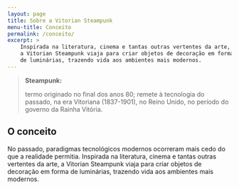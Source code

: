 ```yaml
---
layout: page
title: Sobre a Vitorian Steampunk
menu-title: Conceito
permalink: /conceito/
excerpt: >
    Inspirada na literatura, cinema e tantas outras vertentes da arte,
    a Vitorian Steampunk viaja para criar objetos de decoração em forma
    de luminárias, trazendo vida aos ambientes mais modernos.
---
```


> **Steampunk:**
>
> termo originado no final dos anos 80; remete à tecnologia do passado, na era Vitoriana (1837-1901), no Reino Unido, no período do governo da Rainha Vitória.

## O conceito

No passado, paradigmas tecnológicos modernos ocorreram mais cedo do que a realidade permitia. Inspirada na literatura, cinema e tantas outras vertentes da arte, a Vitorian Steampunk viaja para criar objetos de decoração em forma de luminárias, trazendo vida aos ambientes mais modernos.